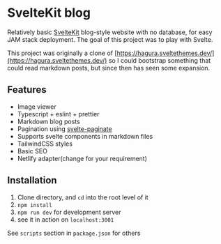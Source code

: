 # SvelteKit blog

Relatively basic [SvelteKit](https://kit.svelte.dev/) blog-style website with no database, for easy JAM stack deployment. The goal of this project was to play with Svelte.

This project was originally a clone of [https://hagura.sveltethemes.dev/](https://hagura.sveltethemes.dev/) so I could bootstrap something that could read markdown posts, but since then has seen some expansion.

## Features

- Image viewer
- Typescript + eslint + prettier
- Markdown blog posts
- Pagination using [svelte-paginate](https://www.npmjs.com/package/svelte-paginate)
- Supports svelte components in markdown files
- TailwindCSS styles
- Basic SEO
- Netlify adapter(change for your requirement)

## Installation

1. Clone directory, and `cd` into the root level of it
2. `npm install`
3. `npm run dev` for development server
4. see it in action on `localhost:3001`

See `scripts` section in `package.json` for others 